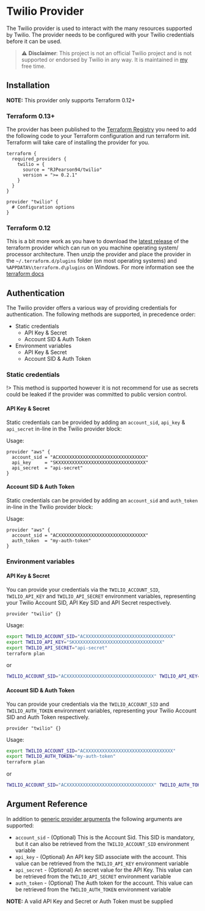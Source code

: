 # Twilio Provider

The Twilio provider is used to interact with the many resources supported by Twilio. The provider needs to be configured with your Twilio credentials before it can be used.

> ⚠️ **Disclaimer**: This project is not an official Twilio project and is not supported or endorsed by Twilio in any way. It is maintained in [my](https://github.com/RJPearson94) free time.

## Installation

**NOTE:** This provider only supports Terraform 0.12+

### Terraform 0.13+

The provider has been published to the [Terraform Registry](https://registry.terraform.io/providers/RJPearson94/twilio/latest) you need to add the following code to your Terraform configuration and run terraform init. Terraform will take care of installing the provider for you.

```hcl
terraform {
  required_providers {
    twilio = {
      source = "RJPearson94/twilio"
      version = ">= 0.2.1"
    }
  }
}

provider "twilio" {
  # Configuration options
}
```

### Terraform 0.12

This is a bit more work as you have to download the [latest release](https://github.com/RJPearson94/terraform-provider-twilio/releases/latest) of the terraform provider which can run on you machine operating system/ processor architecture. Then unzip the provider and place the provider in the `~/.terraform.d/plugins` folder (on most operating systems) and `%APPDATA%\terraform.d\plugins` on Windows. For more information see the [terraform docs](https://www.terraform.io/docs/extend/how-terraform-works.html#plugin-locations)

## Authentication

The Twilio provider offers a various way of providing credentials for authentication. The following methods are supported, in precedence order:

- Static credentials
  - API Key & Secret
  - Account SID & Auth Token
- Environment variables
  - API Key & Secret
  - Account SID & Auth Token

### Static credentials

!> This method is supported however it is not recommend for use as secrets could be leaked if the provider was committed to public version control.

#### API Key & Secret

Static credentials can be provided by adding an `account_sid`, `api_key` & `api_secret` in-line in the Twilio provider block:

Usage:

```hcl
provider "aws" {
  account_sid = "ACXXXXXXXXXXXXXXXXXXXXXXXXXXXXXXXX"
  api_key     = "SKXXXXXXXXXXXXXXXXXXXXXXXXXXXXXXXX"
  api_secret  = "api-secret"
}
```

#### Account SID & Auth Token

Static credentials can be provided by adding an `account_sid` and `auth_token` in-line in the Twilio provider block:

Usage:

```hcl
provider "aws" {
  account_sid = "ACXXXXXXXXXXXXXXXXXXXXXXXXXXXXXXXX"
  auth_token  = "my-auth-token"
}
```

### Environment variables

#### API Key & Secret

You can provide your credentials via the `TWILIO_ACCOUNT_SID`, `TWILIO_API_KEY` and `TWILIO_API_SECRET` environment variables, representing your Twilio Account SID, API Key SID and API Secret respectively.

```hcl
provider "twilio" {}
```

Usage:

```sh
export TWILIO_ACCOUNT_SID="ACXXXXXXXXXXXXXXXXXXXXXXXXXXXXXXXX"
export TWILIO_API_KEY="SKXXXXXXXXXXXXXXXXXXXXXXXXXXXXXXXX"
export TWILIO_API_SECRET="api-secret"
terraform plan
```

or

```sh
TWILIO_ACCOUNT_SID="ACXXXXXXXXXXXXXXXXXXXXXXXXXXXXXXXX" TWILIO_API_KEY="SKXXXXXXXXXXXXXXXXXXXXXXXXXXXXXXXX" TWILIO_API_SECRET="api-secret" terraform plan
```

#### Account SID & Auth Token

You can provide your credentials via the `TWILIO_ACCOUNT_SID` and `TWILIO_AUTH_TOKEN` environment variables, representing your Twilio Account SID and Auth Token respectively.

```hcl
provider "twilio" {}
```

Usage:

```sh
export TWILIO_ACCOUNT_SID="ACXXXXXXXXXXXXXXXXXXXXXXXXXXXXXXXX"
export TWILIO_AUTH_TOKEN="my-auth-token"
terraform plan
```

or

```sh
TWILIO_ACCOUNT_SID="ACXXXXXXXXXXXXXXXXXXXXXXXXXXXXXXXX" TWILIO_AUTH_TOKEN="my-auth-token" terraform plan
```

## Argument Reference

In addition to [generic provider arguments](https://www.terraform.io/docs/configuration/providers.html) the following arguments are supported:

- `account_sid` - (Optional) This is the Account Sid. This SID is mandatory, but it can also be retrieved from the `TWILIO_ACCOUNT_SID` environment variable
- `api_key` - (Optional) An API key SID associate with the account. This value can be retrieved from the `TWILIO_API_KEY` environment variable
- `api_secret` - (Optional) An secret value for the API Key. This value can be retrieved from the `TWILIO_API_SECRET` environment variable
- `auth_token` - (Optional) The Auth token for the account. This value can be retrieved from the `TWILIO_AUTH_TOKEN` environment variable

**NOTE:** A valid API Key and Secret or Auth Token must be supplied
